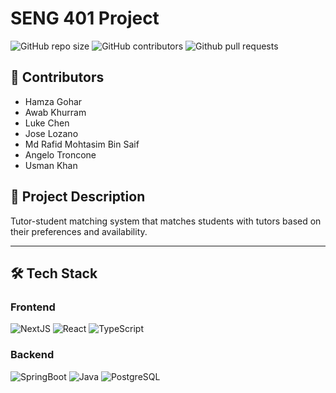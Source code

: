 # SENG 401 Project

![GitHub repo size](https://img.shields.io/github/repo-size/joselozano2003/SENG-401-Project?logo=github&color=blue)
![GitHub contributors](https://img.shields.io/github/contributors/joselozano2003/SENG-401-Project?logo=github&color=yellow)
![Github pull requests](https://img.shields.io/github/issues-pr/joselozano2003/SENG-401-Project?logo=github)

## 📝 Contributors

- Hamza Gohar
- Awab Khurram
- Luke Chen
- Jose Lozano
- Md Rafid Mohtasim Bin Saif
- Angelo Troncone
- Usman Khan

## 📖 Project Description

Tutor-student matching system that matches students with tutors based on their preferences and availability.

---

## 🛠️ Tech Stack

### Frontend

![NextJS](https://img.shields.io/badge/next%20js-000000?style=for-the-badge&logo=nextdotjs&logoColor=white)
![React](https://img.shields.io/badge/React-20232A?style=for-the-badge&logo=react&logoColor=61DAFB)
![TypeScript](https://img.shields.io/badge/TypeScript-007ACC?style=for-the-badge&logo=typescript&logoColor=white)

### Backend

![SpringBoot](https://img.shields.io/badge/Spring%20Boot-6DB33F.svg?style=for-the-badge&logo=Spring-Boot&logoColor=white)
![Java](https://img.shields.io/badge/JAVA-ED8B00?style=for-the-badge&logo=openjdk&logoColor=white)
![PostgreSQL](https://img.shields.io/badge/PostgreSQL-316192?style=for-the-badge&logo=postgresql&logoColor=white)
